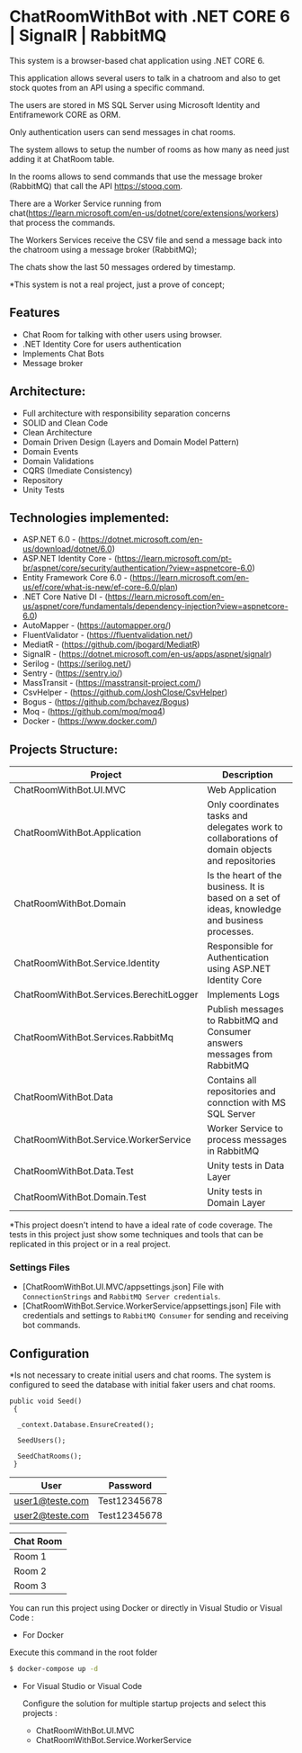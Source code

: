 # ChatRoomWithBot with .NET CORE 6 | SignalR | RabbitMQ
This system is a browser-based chat application using .NET CORE 6.

This application allows several users to talk in a chatroom and also to get stock quotes from an API using a specific command.

The users are stored in MS SQL Server using Microsoft Identity and Entiframework CORE as ORM. 

Only authentication users can send messages in chat rooms. 

The system allows to setup the number of rooms as how many as need just adding it at ChatRoom table. 

In the rooms allows to send commands that use the message broker (RabbitMQ) that call the API https://stooq.com.

There are a Worker Service running from chat(https://learn.microsoft.com/en-us/dotnet/core/extensions/workers) that process the commands. 

The Workers Services receive the CSV file and send a message back into the chatroom using a message broker (RabbitMQ); 

The chats show the last 50 messages ordered by timestamp. 

*This system is not a real project, just a prove of concept; 


## Features
  - Chat Room for talking with other users using browser. 
  - .NET Identity Core for users authentication
  - Implements Chat Bots
  - Message broker
  
## Architecture:

- Full architecture with responsibility separation concerns
- SOLID and Clean Code
- Clean Architecture
- Domain Driven Design (Layers and Domain Model Pattern)
- Domain Events
- Domain Validations
- CQRS (Imediate Consistency)
- Repository
- Unity Tests
  


## Technologies implemented:

- ASP.NET 6.0 - (https://dotnet.microsoft.com/en-us/download/dotnet/6.0)
- ASP.NET Identity Core - (https://learn.microsoft.com/pt-br/aspnet/core/security/authentication/?view=aspnetcore-6.0)
- Entity Framework Core 6.0 - (https://learn.microsoft.com/en-us/ef/core/what-is-new/ef-core-6.0/plan)
- .NET Core Native DI - (https://learn.microsoft.com/en-us/aspnet/core/fundamentals/dependency-injection?view=aspnetcore-6.0)
- AutoMapper - (https://automapper.org/)
- FluentValidator - (https://fluentvalidation.net/) 
- MediatR - (https://github.com/jbogard/MediatR)
- SignalR - (https://dotnet.microsoft.com/en-us/apps/aspnet/signalr)
- Serilog - (https://serilog.net/) 
- Sentry - (https://sentry.io/)
- MassTransit - (https://masstransit-project.com/)
- CsvHelper - (https://github.com/JoshClose/CsvHelper)
- Bogus - (https://github.com/bchavez/Bogus)
- Moq - (https://github.com/moq/moq4)
- Docker - (https://www.docker.com/)


## Projects Structure:

| Project | Description |
| ------ | ------ |
| ChatRoomWithBot.UI.MVC | Web Application  |
| ChatRoomWithBot.Application | Only coordinates tasks and delegates work to collaborations of domain objects and repositories  |
| ChatRoomWithBot.Domain | Is the heart of the business. It is based on a set of ideas, knowledge and business processes.  |
| ChatRoomWithBot.Service.Identity | Responsible for Authentication using ASP.NET Identity Core  |
| ChatRoomWithBot.Services.BerechitLogger | Implements Logs   |
| ChatRoomWithBot.Services.RabbitMq | Publish messages to RabbitMQ and Consumer answers messages from RabbitMQ   |
| ChatRoomWithBot.Data | Contains all repositories and connction with MS SQL Server   |
| ChatRoomWithBot.Service.WorkerService | Worker Service to process messages in RabbitMQ   |
| ChatRoomWithBot.Data.Test | Unity tests in Data Layer   |
| ChatRoomWithBot.Domain.Test | Unity tests in Domain Layer   |


*This project doesn't intend to have a ideal rate of code coverage. The tests in this project just show some techniques and tools that can be replicated in this project or in a real project.


### Settings Files

  - [ChatRoomWithBot.UI.MVC/appsettings.json] File with `ConnectionStrings` and `RabbitMQ Server credentials`.
  - [ChatRoomWithBot.Service.WorkerService/appsettings.json] File with credentials and settings to `RabbitMQ Consumer` for sending and receiving bot commands.



## Configuration

*Is not necessary to create initial users and chat rooms. The system is configured to seed the database with initial faker users and chat rooms. 


```
public void Seed()
 {

  _context.Database.EnsureCreated();

  SeedUsers();

  SeedChatRooms();
 }
```


| User | Password |
| ------ | ------ |
| user1@teste.com | Test12345678 |
| user2@teste.com | Test12345678 | 


| Chat Room  | 
| ------ |
| Room 1 |
| Room 2 | 
| Room 3 |


You can run this project using Docker or directly in Visual Studio or Visual Code :

  - For Docker
  
  Execute this command in the root folder
  
  ```sh
  $ docker-compose up -d 
  ```
  
- For Visual Studio or Visual Code
  
  Configure the solution for multiple startup projects and select this projects :
    - ChatRoomWithBot.UI.MVC
    - ChatRoomWithBot.Service.WorkerService